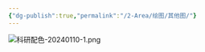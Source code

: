 ```yaml
---
{"dg-publish":true,"permalink":"/2-Area/绘图/其他图/"}
---
```



![科研配色-20240110-1.png](/img/user/5-Attachment/Image/%E7%A7%91%E7%A0%94%E9%85%8D%E8%89%B2-20240110-1.png)